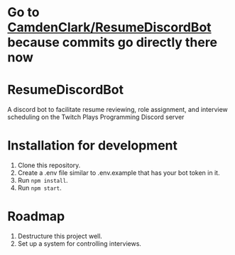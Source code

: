 # **Go to [CamdenClark/ResumeDiscordBot](https://github.com/CamdenClark/ResumeDiscordBot) because commits go directly there now**


# ResumeDiscordBot
A discord bot to facilitate resume reviewing, role assignment, and interview scheduling on the Twitch Plays Programming Discord server

# Installation for development

1. Clone this repository.
2. Create a .env file similar to .env.example that has your bot token in it.
3. Run ```npm install```.
4. Run ```npm start```.

# Roadmap

1. Destructure this project well.
2. Set up a system for controlling interviews.
